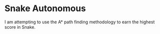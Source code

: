 # Snake Autonomous

I am attempting to use the A* path finding methodology to earn the highest score in Snake.

